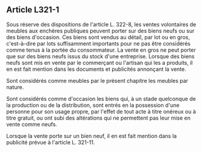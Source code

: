 Article L321-1
----
Sous réserve des dispositions de l'article L. 322-8, les ventes volontaires de
meubles aux enchères publiques peuvent porter sur des biens neufs ou sur des
biens d'occasion. Ces biens sont vendus au détail, par lot ou en gros,
c'est-à-dire par lots suffisamment importants pour ne pas être considérés comme
tenus à la portée du consommateur. La vente en gros ne peut porter que sur des
biens neufs issus du stock d'une entreprise. Lorsque des biens neufs sont mis en
vente par le commerçant ou l'artisan qui les a produits, il en est fait mention
dans les documents et publicités annonçant la vente.

Sont considérés comme meubles par le présent chapitre les meubles par nature.

Sont considérés comme d'occasion les biens qui, à un stade quelconque de la
production ou de la distribution, sont entrés en la possession d'une personne
pour son usage propre, par l'effet de tout acte à titre onéreux ou à titre
gratuit, ou ont subi des altérations qui ne permettent pas leur mise en vente
comme neufs.

Lorsque la vente porte sur un bien neuf, il en est fait mention dans la
publicité prévue à l'article L. 321-11.
